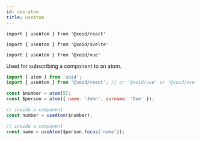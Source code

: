 ```yaml
---
id: use-atom
title: useAtom
---
```


`import { useAtom } from '@xoid/react'`

`import { useAtom } from '@xoid/svelte'`

`import { useAtom } from '@xoid/vue'`


Used for subscribing a component to an atom. 

```js
import { atom } from 'xoid';
import { useAtom } from '@xoid/react'; // or '@xoid/vue' or '@xoid/svelte'

const $number = atom(5);
const $person = atom({ name: 'John', surname: 'Doe' });

// inside a component
const number = useAtom($number);

// inside a component
const name = useAtom($person.focus('name'));
```

